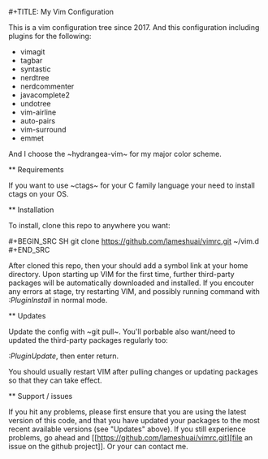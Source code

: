 #+TITLE: My Vim Configuration

This is a vim configuration tree since 2017. And this configuration including
plugins for the following:

+ vimagit
+ tagbar
+ syntastic
+ nerdtree
+ nerdcommenter
+ javacomplete2
+ undotree
+ vim-airline
+ auto-pairs
+ vim-surround
+ emmet

And I choose the ~hydrangea-vim~ for my major color scheme.

** Requirements

If you want to use ~ctags~ for your C family language your need to
install ctags on your OS.

** Installation

To install, clone this repo to anywhere you want:

#+BEGIN_SRC SH
git clone https://github.com/lameshuai/vimrc.git ~/vim.d
#+END_SRC

After cloned this repo, then your should add a symbol link at your home
directory. Upon starting up VIM for the first time, further third-party
packages will be automatically downloaded and installed. If you encouter
any errors at stage, try restarting VIM, and possibly running command
with *:PluginInstall* in normal mode.


** Updates

Update the config with ~git pull~. You'll porbable also want/need to
updated the third-party packages regularly too:

*:PluginUpdate*, then enter return.

You should usually restart VIM after pulling changes or updating
packages so that they can take effect.


** Support / issues

If you hit any problems, please first ensure that you are using the
latest version of this code, and that you have updated your packages
to the most recent available versions (see "Updates" above). If you
still experience problems, go ahead and [[https://github.com/lameshuai/vimrc.git][file an issue on the github
project]]. Or your can contact me.
